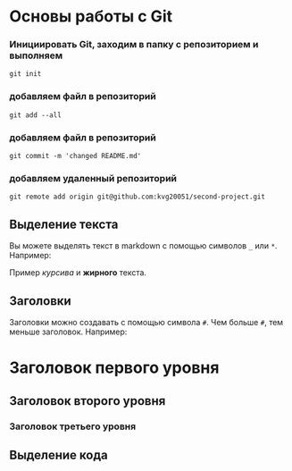 # Основы работы с Git

### Инициировать Git, заходим в папку с репозиторием и выполняем
```
git init
```
### добавляем файл в репозиторий
```
git add --all
```
### добавляем файл в репозиторий
```
git commit -m 'changed README.md'
```
### добавляем удаленный репозиторий
```
git remote add origin git@github.com:kvg20051/second-project.git
```

## Выделение текста

Вы можете выделять текст в markdown с помощью символов `_` или `*`. Например:

Пример _курсива_ и **жирного** текста.

## Заголовки

Заголовки можно создавать с помощью символа `#`. Чем больше `#`, тем меньше заголовок. Например:

# Заголовок первого уровня
## Заголовок второго уровня
### Заголовок третьего уровня

## Выделение кода
